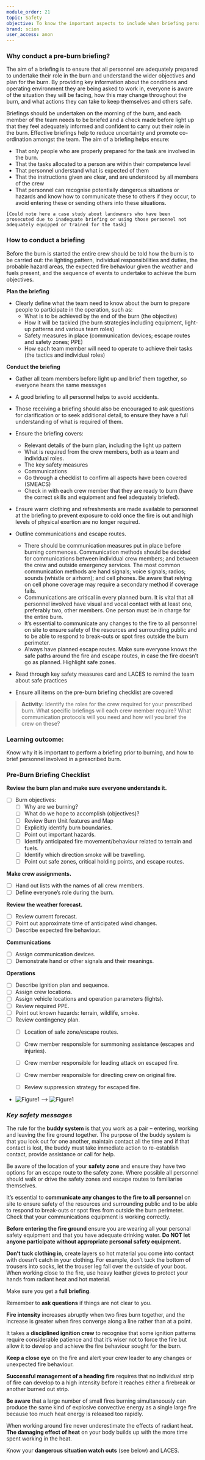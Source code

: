 ```yaml
---
module_order: 21
topic: Safety
objective: To know the important aspects to include when briefing personnel prior to a prescribed burn.
brand: scion
user_access: anon
---
```

### Why conduct a pre-burn briefing?

The aim of a briefing is to ensure that all personnel are adequately prepared to undertake their role in the burn and understand the wider objectives and plan for the burn. By providing key information about the conditions and operating environment they are being asked to work in, everyone is aware of the situation they will be facing, how this may change throughout the burn, and what actions they can take to keep themselves and others safe.

Briefings should be undertaken on the morning of the burn, and each member of the team needs to be briefed and a check made before light up that they feel adequately informed and confident to carry out their role in the burn.
Effective briefings help to reduce uncertainty and promote co-ordination amongst the team.
The aim of a briefing helps ensure:
*	That only people who are properly prepared for the task are involved in the burn.
*	That the tasks allocated to a person are within their competence level
*	That personnel understand what is expected of them
*	That the instructions given are clear, and are understood by all members of the crew
*	That personnel can recognise potentially dangerous situations or hazards and know how to communicate these to others if they occur, to avoid entering these or sending others into these situations.

`[Could note here a case study about landowners who have been prosecuted due to inadequate briefing or using those personnel not adequately equipped or trained for the task]`

### How to conduct a briefing
Before the burn is started the entire crew should be told how the burn is to be carried out: the lighting pattern, individual responsibilities and duties, the probable hazard areas, the expected fire behaviour given the weather and fuels present, and the sequence of events to undertake to achieve the burn objectives.

**Plan the briefing**
*	Clearly define what the team need to know about the burn to prepare people to participate in the operation, such as:
    *	What is to be achieved by the end of the burn (the objective)
    *	How it will be tackled (the burn strategies including equipment, light-up patterns and various team roles)
    *	Safety measures in place (communication devices; escape routes and safety zones; PPE)
    *	How each team member will need to operate to achieve their tasks (the tactics and individual roles)

**Conduct the briefing**
*	Gather all team members before light up and brief them together, so everyone hears the same messages
*	A good briefing to all personnel helps to avoid accidents. 
*	Those receiving a briefing should also be encouraged to ask questions for clarification or to seek additional detail, to ensure they have a full understanding of what is required of them.
*	Ensure the briefing covers:
    *	Relevant details of the burn plan, including the light up pattern
    *	What is required from the crew members, both as a team and individual roles. 
    *	The key safety measures
    *	Communications
    *	Go through a checklist to confirm all aspects have been covered (SMEACS)
    *	Check in with each crew member that they are ready to burn (have the correct skills and equipment and feel adequately briefed). 
*	Ensure warm clothing and refreshments are made available to personnel at the briefing to prevent exposure to cold once the fire is out and high levels of physical exertion are no longer required. 
*	Outline communications and escape routes.
    *	There should be communication measures put in place before burning commences. Communication methods should be decided for communications between individual crew members; and between the crew and outside emergency services. The most common communication methods are hand signals; voice signals; radios; sounds (whistle or airhorn); and cell phones. Be aware that relying on cell phone coverage may require a secondary method if coverage fails.
    *	Communications are critical in every planned burn. It is vital that all personnel involved have visual and vocal contact with at least one, preferably two, other members. One person must be in charge for the entire burn.
    *	It’s essential to communicate any changes to the fire to all personnel on site to ensure safety of the resources and surrounding public and to be able to respond to break-outs or spot fires outside the burn perimeter.
    *	Always have planned escape routes. Make sure everyone knows the safe paths around the fire and escape routes, in case the fire doesn’t go as planned. Highlight safe zones.

*	Read through key safety measures card and LACES to remind the team about safe practices
*	Ensure all items on the pre-burn briefing checklist are covered

> __Activity:__  Identify the roles for the crew required for your prescribed burn. What specific briefings will each crew member require? What communication protocols will you need and how will you brief the crew on these?


### Learning outcome: 

Know why it is important to perform a briefing prior to burning, and how to brief personnel involved in a prescribed burn.


### Pre-Burn Briefing Checklist

**Review the burn plan and make sure everyone understands it.**
-[ ] Burn objectives:
    -[ ] Why are we burning?
    -[ ] What do we hope to accomplish (objectives)?
    -[ ] Review Burn Unit features and Map
    -[ ] Explicitly identify burn boundaries.
    -[ ] Point out important hazards.
    -[ ] Identify anticipated fire movement/behaviour related to terrain and fuels.
    -[ ] Identify which direction smoke will be travelling.
    -[ ] Point out safe zones, critical holding points, and escape routes.

**Make crew assignments.**
-[ ] Hand out lists with the names of all crew members.
-[ ] Define everyone’s role during the burn.

**Review the weather forecast.**
-[ ]  Review current forecast.
-[ ] Point out approximate time of anticipated wind changes.
-[ ]  Describe expected fire behaviour.

**Communications**
-[ ]  Assign communication devices.
-[ ]  Demonstrate hand or other signals and their meanings.

**Operations**
-[ ] Describe ignition plan and sequence.
-[ ] Assign crew locations.
-[ ] Assign vehicle locations and operation parameters (lights).
-[ ] Review required PPE.
-[ ] Point out known hazards: terrain, wildlife, smoke.
-[ ] Review contingency plan.
    -[ ] Location of safe zone/escape routes.
    -[ ] Crew member responsible for summoning assistance (escapes and injuries).
    -[ ] Crew member responsible for leading attack on escaped fire.
    -[ ] Crew member responsible for directing crew on original fire.
    -[ ] Review suppression strategy for escaped fire.


- ![Figure1](assets/img/Module21_Fig1.png) --> ![Figure1](assets/img/Module21_Fig1.png)


### _Key safety messages_

The rule for the **buddy system** is that you work as a pair – entering, working and leaving the fire ground together. The purpose of the buddy system is that you look out for one another, maintain contact all the time and if that contact is lost, the buddy must take immediate action to re-establish contact, provide assistance or call for help.

Be aware of the location of your **safety zone** and ensure they have two options for an escape route to the safety zone. Where possible all personnel should walk or drive the safety zones and escape routes to familiarise themselves.

It’s essential to **communicate any changes to the fire to all personnel** on site to ensure safety of the resources and surrounding public and to be able to respond to break-outs or spot fires from outside the burn perimeter. Check that your communications equipment is working correctly.

**Before entering the fire ground** ensure you are wearing all your personal safety equipment and that you have adequate drinking water. **Do NOT let anyone participate without appropriate personal safety equipment.**

**Don’t tuck clothing in**, create layers so hot material you come into contact with doesn’t catch in your clothing. For example, don’t tuck the bottom of trousers into socks, let the trouser leg fall over the outside of your boot. When working close to the fire, use heavy leather gloves to protect your hands from radiant heat and hot material.

Make sure you get a **full briefing**.

Remember to **ask questions** if things are not clear to you.

**Fire intensity** increases abruptly when two fires burn together, and the increase is greater when fires converge along a line rather than at a point.

It takes a **disciplined ignition crew** to recognise that some ignition patterns require considerable patience and that it’s wiser not to force the fire but allow it to develop and achieve the fire behaviour sought for the burn.

**Keep a close eye** on the fire and alert your crew leader to any changes or unexpected fire behaviour.

**Successful management of a heading fire** requires that no individual strip of fire can develop to a high intensity before it reaches either a firebreak or another burned out strip.

**Be aware** that a large number of small fires burning simultaneously can produce the same kind of explosive convective energy as a single large fire because too much heat energy is released too rapidly.

When working around fire never underestimate the effects of radiant heat. **The damaging effect of heat** on your body builds up with the more time spent working in the heat.

Know your **dangerous situation watch outs** (see below) and LACES.


